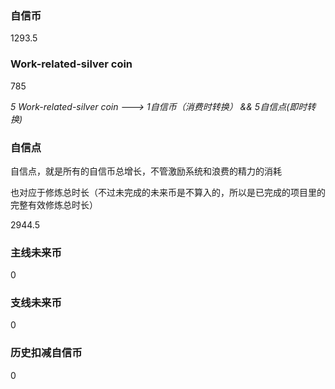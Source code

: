 ### 自信币
1293.5

### Work-related-silver coin
785

_5 Work-related-silver coin ---> 1自信币（消费时转换） && 5自信点(即时转换)_

### 自信点
自信点，就是所有的自信币总增长，不管激励系统和浪费的精力的消耗

也对应于修炼总时长（不过未完成的未来币是不算入的，所以是已完成的项目里的完整有效修炼总时长）

2944.5

### 主线未来币
0

### 支线未来币
0

### 历史扣减自信币
0
